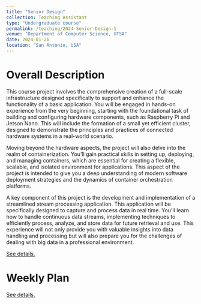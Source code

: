 ```yaml
---
title: "Senior Design"
collection: Teaching Assistant 
type: "Undergraduate course"
permalink: /teaching/2024-Senior-Design-1
venue: "Department of Computer Science, UTSA"
date: 2024-01-26
location: "San Antonio, USA"
---
```


# Overall Description

This course project involves the comprehensive creation of a full-scale infrastructure designed specifically to support and enhance the functionality of a basic application. You will be engaged in hands-on experience from the very beginning, starting with the foundational task of building and configuring hardware components, such as Raspberry Pi and Jetson Nano. This will include the formation of a small yet efficient cluster, designed to demonstrate the principles and practices of connected hardware systems in a real-world scenario. 

Moving beyond the hardware aspects, the project will also delve into the realm of containerization. You'll gain practical skills in setting up, deploying, and managing containers, which are essential for creating a flexible, scalable, and isolated environment for applications. This aspect of the project is intended to give you a deep understanding of modern software deployment strategies and the dynamics of container orchestration platforms.

A key component of this project is the development and implementation of a streamlined stream processing application. This application will be specifically designed to capture and process data in real time. You'll learn how to handle continuous data streams, implementing techniques to efficiently process, analyze, and store data for future retrieval and use. This experience will not only provide you with valuable insights into data handling and processing but will also prepare you for the challenges of dealing with big data in a professional environment.

[See details.](https://docs.google.com/document/d/1WkM3TWNvVBtJfX6Al_4_xWi224NkJsmkLir3FjT__T4/edit#heading=h.taq6zgi07x3t)

# Weekly Plan

[See details.](https://docs.google.com/document/d/1a1CZ2ngAoRqGrJe-BgC-AQuLLUkdV54EMUySbpDdoVk/edit#heading=h.q28mhhejgwyq)
